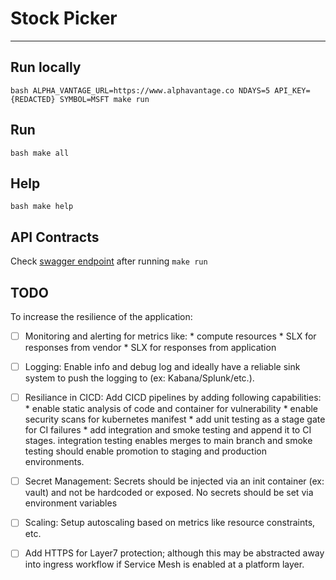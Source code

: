 # Stock Picker
---

## Run locally
`bash
ALPHA_VANTAGE_URL=https://www.alphavantage.co NDAYS=5 API_KEY={REDACTED} SYMBOL=MSFT make run
`

## Run
`bash
make all
`

## Help
`bash
make help
`

## API Contracts
Check [swagger endpoint](http://localhost:8080/swagger/index.html) after running `make run`

## TODO
To increase the resilience of the application:
- [ ] Monitoring and alerting for metrics like:
        * compute resources
        * SLX for responses from vendor
        * SLX for responses from application
- [ ] Logging: Enable info and debug log and ideally have a reliable sink system to push the logging to (ex: Kabana/Splunk/etc.).
- [ ] Resiliance in CICD: Add CICD pipelines by adding following capabilities:
        * enable static analysis of code and container for vulnerability
        * enable security scans for kubernetes manifest
        * add unit testing as a stage gate for CI failures
        * add integration and smoke testing and append it to CI stages. integration testing enables merges to main branch and smoke testing should enable promotion to staging and production environments.
- [ ] Secret Management: Secrets should be injected via an init container (ex: vault) and not be hardcoded or exposed. No secrets should be set via environment variables
- [ ] Scaling: Setup autoscaling based on metrics like resource constraints, etc.
- [ ] Add HTTPS for Layer7 protection; although this may be abstracted away into ingress workflow if Service Mesh is enabled at a platform layer.

